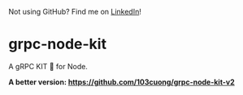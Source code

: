 Not using GitHub? Find me on [LinkedIn](https://www.linkedin.com/in/cuong9/)!
# grpc-node-kit

A gRPC KIT 🧧 for Node.

**A better version: https://github.com/103cuong/grpc-node-kit-v2**
